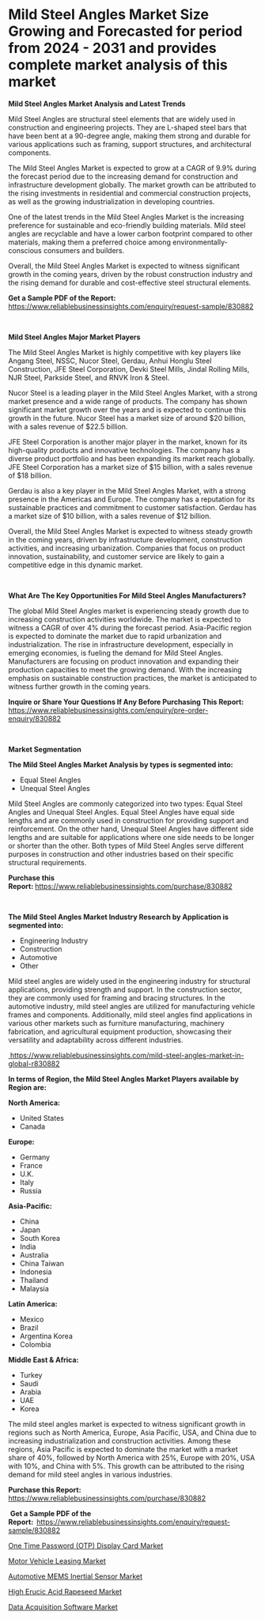 <p><h1>Mild Steel Angles Market Size Growing and Forecasted for period from 2024 - 2031 and provides complete market analysis of this market</h1></p><p><strong>Mild Steel Angles Market Analysis and Latest Trends</strong></p>
<p><p>Mild Steel Angles are structural steel elements that are widely used in construction and engineering projects. They are L-shaped steel bars that have been bent at a 90-degree angle, making them strong and durable for various applications such as framing, support structures, and architectural components.</p><p>The Mild Steel Angles Market is expected to grow at a CAGR of 9.9% during the forecast period due to the increasing demand for construction and infrastructure development globally. The market growth can be attributed to the rising investments in residential and commercial construction projects, as well as the growing industrialization in developing countries.</p><p>One of the latest trends in the Mild Steel Angles Market is the increasing preference for sustainable and eco-friendly building materials. Mild steel angles are recyclable and have a lower carbon footprint compared to other materials, making them a preferred choice among environmentally-conscious consumers and builders.</p><p>Overall, the Mild Steel Angles Market is expected to witness significant growth in the coming years, driven by the robust construction industry and the rising demand for durable and cost-effective steel structural elements.</p></p>
<p><strong>Get a Sample PDF of the Report:&nbsp;</strong> <a href="https://www.reliablebusinessinsights.com/enquiry/request-sample/830882">https://www.reliablebusinessinsights.com/enquiry/request-sample/830882</a></p>
<p>&nbsp;</p>
<p><strong>Mild Steel Angles Major Market Players</strong></p>
<p><p>The Mild Steel Angles Market is highly competitive with key players like Angang Steel, NSSC, Nucor Steel, Gerdau, Anhui Honglu Steel Construction, JFE Steel Corporation, Devki Steel Mills, Jindal Rolling Mills, NJR Steel, Parkside Steel, and RNVK Iron & Steel.</p><p>Nucor Steel is a leading player in the Mild Steel Angles Market, with a strong market presence and a wide range of products. The company has shown significant market growth over the years and is expected to continue this growth in the future. Nucor Steel has a market size of around $20 billion, with a sales revenue of $22.5 billion.</p><p>JFE Steel Corporation is another major player in the market, known for its high-quality products and innovative technologies. The company has a diverse product portfolio and has been expanding its market reach globally. JFE Steel Corporation has a market size of $15 billion, with a sales revenue of $18 billion.</p><p>Gerdau is also a key player in the Mild Steel Angles Market, with a strong presence in the Americas and Europe. The company has a reputation for its sustainable practices and commitment to customer satisfaction. Gerdau has a market size of $10 billion, with a sales revenue of $12 billion.</p><p>Overall, the Mild Steel Angles Market is expected to witness steady growth in the coming years, driven by infrastructure development, construction activities, and increasing urbanization. Companies that focus on product innovation, sustainability, and customer service are likely to gain a competitive edge in this dynamic market.</p></p>
<p>&nbsp;</p>
<p><strong>What Are The Key Opportunities For Mild Steel Angles Manufacturers?</strong></p>
<p><p>The global Mild Steel Angles market is experiencing steady growth due to increasing construction activities worldwide. The market is expected to witness a CAGR of over 4% during the forecast period. Asia-Pacific region is expected to dominate the market due to rapid urbanization and industrialization. The rise in infrastructure development, especially in emerging economies, is fueling the demand for Mild Steel Angles. Manufacturers are focusing on product innovation and expanding their production capacities to meet the growing demand. With the increasing emphasis on sustainable construction practices, the market is anticipated to witness further growth in the coming years.</p></p>
<p><strong>Inquire or Share Your Questions If Any Before Purchasing This Report:</strong> <a href="https://www.reliablebusinessinsights.com/enquiry/pre-order-enquiry/830882">https://www.reliablebusinessinsights.com/enquiry/pre-order-enquiry/830882</a></p>
<p>&nbsp;</p>
<p><strong>Market Segmentation</strong></p>
<p><strong>The Mild Steel Angles Market Analysis by types is segmented into:</strong></p>
<p><ul><li>Equal Steel Angles</li><li>Unequal Steel Angles</li></ul></p>
<p><p>Mild Steel Angles are commonly categorized into two types: Equal Steel Angles and Unequal Steel Angles. Equal Steel Angles have equal side lengths and are commonly used in construction for providing support and reinforcement. On the other hand, Unequal Steel Angles have different side lengths and are suitable for applications where one side needs to be longer or shorter than the other. Both types of Mild Steel Angles serve different purposes in construction and other industries based on their specific structural requirements.</p></p>
<p><strong>Purchase this Report:&nbsp;</strong><a href="https://www.reliablebusinessinsights.com/purchase/830882">https://www.reliablebusinessinsights.com/purchase/830882</a></p>
<p>&nbsp;</p>
<p><strong>The Mild Steel Angles Market Industry Research by Application is segmented into:</strong></p>
<p><ul><li>Engineering Industry</li><li>Construction</li><li>Automotive</li><li>Other</li></ul></p>
<p><p>Mild steel angles are widely used in the engineering industry for structural applications, providing strength and support. In the construction sector, they are commonly used for framing and bracing structures. In the automotive industry, mild steel angles are utilized for manufacturing vehicle frames and components. Additionally, mild steel angles find applications in various other markets such as furniture manufacturing, machinery fabrication, and agricultural equipment production, showcasing their versatility and adaptability across different industries.</p></p>
<p><a href="https://www.reliablebusinessinsights.com/mild-steel-angles-market-in-global-r830882">&nbsp;https://www.reliablebusinessinsights.com/mild-steel-angles-market-in-global-r830882</a></p>
<p><strong>In terms of Region, the Mild Steel Angles Market Players available by Region are:</strong></p>
<p>
    <p> <strong> North America: </strong>
        <ul>
            <li>United States</li>
            <li>Canada</li>
        </ul>
        </p> 
    <p> <strong> Europe: </strong>
        <ul>
            <li>Germany</li>
            <li>France</li>
            <li>U.K.</li>
            <li>Italy</li>
            <li>Russia</li>
        </ul>
        </p> 
    <p> <strong> Asia-Pacific: </strong>
        <ul>
            <li>China</li>
            <li>Japan</li>
            <li>South Korea</li>
            <li>India</li>
            <li>Australia</li>
            <li>China Taiwan</li>
            <li>Indonesia</li>
            <li>Thailand</li>
            <li>Malaysia</li>
        </ul>
        </p> 
    <p> <strong> Latin America: </strong>
        <ul>
            <li>Mexico</li>
            <li>Brazil</li>
            <li>Argentina Korea</li>
            <li>Colombia</li>
        </ul>
        </p> 
    <p> <strong> Middle East & Africa: </strong>
        <ul>
            <li>Turkey</li>
            <li>Saudi</li>
            <li>Arabia</li>
            <li>UAE</li>
            <li>Korea</li>
        </ul>
    </p>
    </p>
<p><p>The mild steel angles market is expected to witness significant growth in regions such as North America, Europe, Asia Pacific, USA, and China due to increasing industrialization and construction activities. Among these regions, Asia Pacific is expected to dominate the market with a market share of 40%, followed by North America with 25%, Europe with 20%, USA with 10%, and China with 5%. This growth can be attributed to the rising demand for mild steel angles in various industries.</p></p>
<p><strong>Purchase this Report: </strong><a href="https://www.reliablebusinessinsights.com/purchase/830882">https://www.reliablebusinessinsights.com/purchase/830882</a></p>
<p>&nbsp;<strong>Get a Sample PDF of the Report:&nbsp;&nbsp;</strong><a href="https://www.reliablebusinessinsights.com/enquiry/request-sample/830882">https://www.reliablebusinessinsights.com/enquiry/request-sample/830882</a></p>
<p><strong></strong></p>
<p><p><a href="https://github.com/colme52/Market-Research-Report-List-1/blob/main/one-time-password-otp-display-card-market.md">One Time Password (OTP) Display Card Market</a></p><p><a href="https://www.linkedin.com/pulse/motor-vehicle-leasing-market-trends-detailed-study-its-segmentation-sanbc">Motor Vehicle Leasing Market</a></p><p><a href="https://github.com/traceygray97887/Market-Research-Report-List-1/blob/main/automotive-mems-inertial-sensor-market.md">Automotive MEMS Inertial Sensor Market</a></p><p><a href="https://issuu.com/reportprime-2/docs/high-erucic-acid-rapeseed-market-size-2030.pptx">High Erucic Acid Rapeseed Market</a></p><p><a href="https://www.linkedin.com/pulse/data-acquisition-software-market-industry-trends-forecast-period-ykgrc">Data Acquisition Software Market</a></p></p>